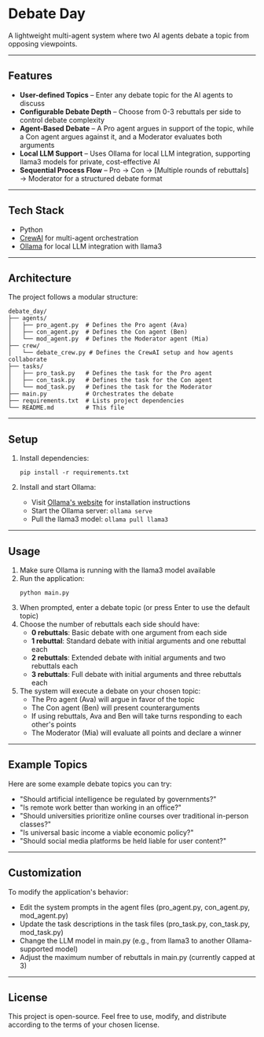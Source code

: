 # Debate Day

A lightweight multi-agent system where two AI agents debate a topic from opposing viewpoints.

---

## Features

- **User-defined Topics** – Enter any debate topic for the AI agents to discuss
- **Configurable Debate Depth** – Choose from 0-3 rebuttals per side to control debate complexity
- **Agent-Based Debate** – A Pro agent argues in support of the topic, while a Con agent argues against it, and a Moderator evaluates both arguments
- **Local LLM Support** – Uses Ollama for local LLM integration, supporting llama3 models for private, cost-effective AI
- **Sequential Process Flow** – Pro → Con → [Multiple rounds of rebuttals] → Moderator for a structured debate format

---

## Tech Stack

- Python
- [CrewAI](https://docs.crewai.com) for multi-agent orchestration
- [Ollama](https://ollama.ai) for local LLM integration with llama3

---

## Architecture

The project follows a modular structure:

```
debate_day/
├── agents/
│   ├── pro_agent.py  # Defines the Pro agent (Ava)
│   ├── con_agent.py  # Defines the Con agent (Ben)
│   └── mod_agent.py  # Defines the Moderator agent (Mia)
├── crew/
│   └── debate_crew.py # Defines the CrewAI setup and how agents collaborate
├── tasks/
│   ├── pro_task.py   # Defines the task for the Pro agent
│   ├── con_task.py   # Defines the task for the Con agent
│   └── mod_task.py   # Defines the task for the Moderator
├── main.py           # Orchestrates the debate
├── requirements.txt  # Lists project dependencies
└── README.md         # This file
```

---

## Setup

1. Install dependencies:
   ```
   pip install -r requirements.txt
   ```

2. Install and start Ollama:
   - Visit [Ollama's website](https://ollama.ai) for installation instructions
   - Start the Ollama server: `ollama serve`
   - Pull the llama3 model: `ollama pull llama3`

---

## Usage

1. Make sure Ollama is running with the llama3 model available
2. Run the application:
   ```
   python main.py
   ```
3. When prompted, enter a debate topic (or press Enter to use the default topic)
4. Choose the number of rebuttals each side should have:
   - **0 rebuttals**: Basic debate with one argument from each side
   - **1 rebuttal**: Standard debate with initial arguments and one rebuttal each
   - **2 rebuttals**: Extended debate with initial arguments and two rebuttals each
   - **3 rebuttals**: Full debate with initial arguments and three rebuttals each
5. The system will execute a debate on your chosen topic:
   - The Pro agent (Ava) will argue in favor of the topic
   - The Con agent (Ben) will present counterarguments
   - If using rebuttals, Ava and Ben will take turns responding to each other's points
   - The Moderator (Mia) will evaluate all points and declare a winner

---

## Example Topics

Here are some example debate topics you can try:
- "Should artificial intelligence be regulated by governments?"
- "Is remote work better than working in an office?"
- "Should universities prioritize online courses over traditional in-person classes?"
- "Is universal basic income a viable economic policy?"
- "Should social media platforms be held liable for user content?"

---

## Customization

To modify the application's behavior:
- Edit the system prompts in the agent files (pro_agent.py, con_agent.py, mod_agent.py)
- Update the task descriptions in the task files (pro_task.py, con_task.py, mod_task.py)
- Change the LLM model in main.py (e.g., from llama3 to another Ollama-supported model)
- Adjust the maximum number of rebuttals in main.py (currently capped at 3)

---

## License

This project is open-source. Feel free to use, modify, and distribute according to the terms of your chosen license.
